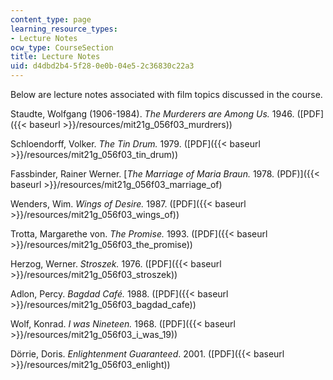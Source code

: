 ```yaml
---
content_type: page
learning_resource_types:
- Lecture Notes
ocw_type: CourseSection
title: Lecture Notes
uid: d4dbd2b4-5f28-0e0b-04e5-2c36830c22a3
---
```


Below are lecture notes associated with film topics discussed in the course.

Staudte, Wolfgang (1906-1984). _The Murderers are Among Us._ 1946. ([PDF]({{< baseurl >}}/resources/mit21g_056f03_murdrers))

Schloendorff, Volker. _The Tin Drum._ 1979. ([PDF]({{< baseurl >}}/resources/mit21g_056f03_tin_drum))

Fassbinder, Rainer Werner. [_The Marriage of Maria Braun._ 1978. (PDF)]({{< baseurl >}}/resources/mit21g_056f03_marriage_of)

Wenders, Wim. _Wings of Desire._ 1987. ([PDF]({{< baseurl >}}/resources/mit21g_056f03_wings_of))

Trotta, Margarethe von. _The Promise._ 1993. ([PDF]({{< baseurl >}}/resources/mit21g_056f03_the_promise))

Herzog, Werner. _Stroszek._ 1976. ([PDF]({{< baseurl >}}/resources/mit21g_056f03_stroszek))

Adlon, Percy. _Bagdad Café._ 1988. ([PDF]({{< baseurl >}}/resources/mit21g_056f03_bagdad_cafe))

Wolf, Konrad. _I was Nineteen._ 1968. ([PDF]({{< baseurl >}}/resources/mit21g_056f03_i_was_19))

Dörrie, Doris. _Enlightenment Guaranteed_. 2001. ([PDF]({{< baseurl >}}/resources/mit21g_056f03_enlight))